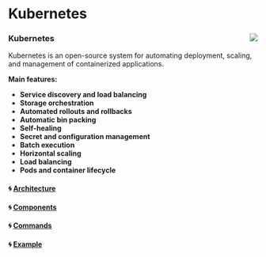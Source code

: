 # Kubernetes

### Kubernetes <img src="https://user-images.githubusercontent.com/56039676/211295316-bfa2481e-27eb-42fc-89c7-c0052d8b8f86.png" align="right" >

Kubernetes is an open-source system for automating deployment, scaling, and management of containerized applications.

**Main features:**

- **Service discovery and load balancing** </br>
- **Storage orchestration** </br>
- **Automated rollouts and rollbacks** </br>
- **Automatic bin packing** </br>
- **Self-healing** </br>
- **Secret and configuration management** </br>
- **Batch execution** </br>
- **Horizontal scaling** </br>
- **Load balancing** </br>
- **Pods and container lifecycle** </br>


#### 🌀 [Architecture](https://github.com/npetrelli/DevOps/blob/master/Kubernetes/Architecture/README.md)
#### 🌀 [Components]()
#### 🌀 [Commands]()
#### 🌀 [Example]()
